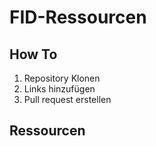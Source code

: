 # FID-Ressourcen
## How To
1. Repository Klonen
2. Links hinzufügen
3. Pull request erstellen
## Ressourcen
